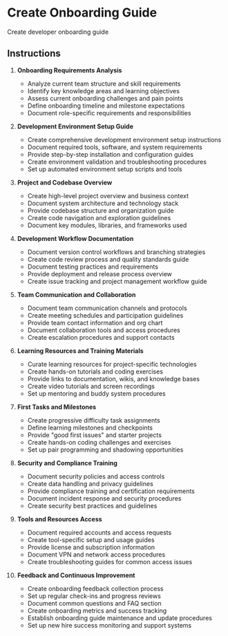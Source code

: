 # Create Onboarding Guide

Create developer onboarding guide

## Instructions

1. **Onboarding Requirements Analysis**
   - Analyze current team structure and skill requirements
   - Identify key knowledge areas and learning objectives
   - Assess current onboarding challenges and pain points
   - Define onboarding timeline and milestone expectations
   - Document role-specific requirements and responsibilities

2. **Development Environment Setup Guide**
   - Create comprehensive development environment setup instructions
   - Document required tools, software, and system requirements
   - Provide step-by-step installation and configuration guides
   - Create environment validation and troubleshooting procedures
   - Set up automated environment setup scripts and tools

3. **Project and Codebase Overview**
   - Create high-level project overview and business context
   - Document system architecture and technology stack
   - Provide codebase structure and organization guide
   - Create code navigation and exploration guidelines
   - Document key modules, libraries, and frameworks used

4. **Development Workflow Documentation**
   - Document version control workflows and branching strategies
   - Create code review process and quality standards guide
   - Document testing practices and requirements
   - Provide deployment and release process overview
   - Create issue tracking and project management workflow guide

5. **Team Communication and Collaboration**
   - Document team communication channels and protocols
   - Create meeting schedules and participation guidelines
   - Provide team contact information and org chart
   - Document collaboration tools and access procedures
   - Create escalation procedures and support contacts

6. **Learning Resources and Training Materials**
   - Curate learning resources for project-specific technologies
   - Create hands-on tutorials and coding exercises
   - Provide links to documentation, wikis, and knowledge bases
   - Create video tutorials and screen recordings
   - Set up mentoring and buddy system procedures

7. **First Tasks and Milestones**
   - Create progressive difficulty task assignments
   - Define learning milestones and checkpoints
   - Provide "good first issues" and starter projects
   - Create hands-on coding challenges and exercises
   - Set up pair programming and shadowing opportunities

8. **Security and Compliance Training**
   - Document security policies and access controls
   - Create data handling and privacy guidelines
   - Provide compliance training and certification requirements
   - Document incident response and security procedures
   - Create security best practices and guidelines

9. **Tools and Resources Access**
   - Document required accounts and access requests
   - Create tool-specific setup and usage guides
   - Provide license and subscription information
   - Document VPN and network access procedures
   - Create troubleshooting guides for common access issues

10. **Feedback and Continuous Improvement**
    - Create onboarding feedback collection process
    - Set up regular check-ins and progress reviews
    - Document common questions and FAQ section
    - Create onboarding metrics and success tracking
    - Establish onboarding guide maintenance and update procedures
    - Set up new hire success monitoring and support systems
